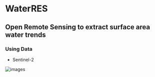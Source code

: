 # WaterRES

## Open Remote Sensing to extract surface area water trends



### Using Data

* Sentinel-2



![images](https://imgur.com/P06eKzu.jpg)
